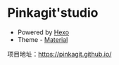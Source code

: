 # Pinkagit'studio

* Powered by [Hexo](https://hexo.io/)
* Theme - [Material](https://github.com/viosey/hexo-theme-material)

项目地址：https://pinkagit.github.io/
